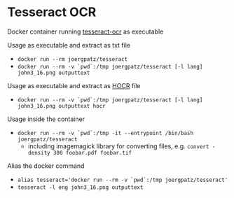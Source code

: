 # Tesseract OCR

Docker container running [tesseract-ocr](https://github.com/tesseract-ocr/tesseract) as executable

Usage as executable and extract as txt file

* `docker run --rm joergpatz/tesseract`
* ``docker run --rm -v `pwd`:/tmp joergpatz/tesseract [-l lang] john3_16.png outputtext``

Usage as executable and extract as [HOCR](https://en.wikipedia.org/wiki/HOCR) file

* ``docker run --rm -v `pwd`:/tmp joergpatz/tesseract [-l lang] john3_16.png outputtext hocr``

Usage inside the container

* ``docker run --rm -v `pwd`:/tmp -it --entrypoint /bin/bash joergpatz/tesseract``
    * including imagemagick library for converting files, e.g. `convert -density 300 foobar.pdf foobar.tif`
    
Alias the docker command

* ``alias tesseract='docker run --rm -v `pwd`:/tmp joergpatz/tesseract'``
* `tesseract -l eng john3_16.png outputtext`